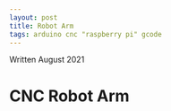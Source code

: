 ```yaml
---
layout: post
title: Robot Arm
tags: arduino cnc "raspberry pi" gcode
---
```


Written August 2021

# CNC Robot Arm

